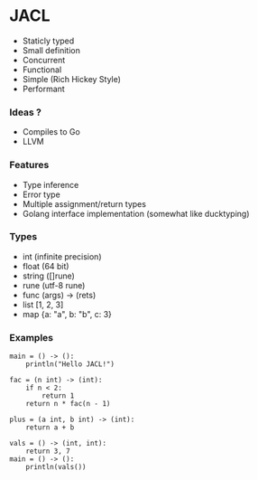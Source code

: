 # JACL

- Staticly typed
- Small definition
- Concurrent
- Functional
- Simple (Rich Hickey Style)
- Performant

### Ideas ?
- Compiles to Go
- LLVM

### Features
- Type inference
- Error type
- Multiple assignment/return types
- Golang interface implementation (somewhat like ducktyping)

### Types
- int (infinite precision)
- float (64 bit)
- string ([]rune)
- rune (utf-8 rune)
- func (args) -> (rets)
- list [1, 2, 3]
- map {a: "a", b: "b", c: 3}

### Examples
```
main = () -> ():
    println("Hello JACL!")
```
```
fac = (n int) -> (int):
    if n < 2:
        return 1
    return n * fac(n - 1)
```
```
plus = (a int, b int) -> (int):
    return a + b
```
```
vals = () -> (int, int):
    return 3, 7
main = () -> ():
    println(vals())
```
